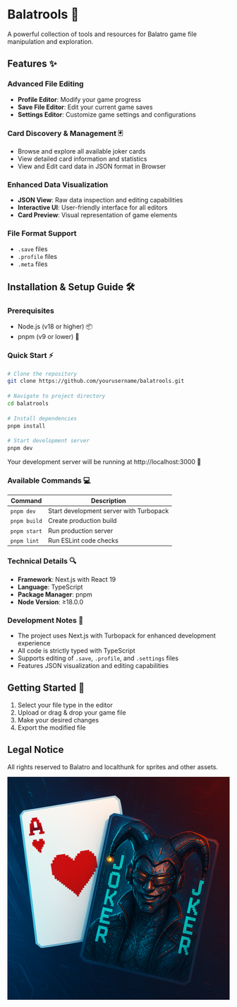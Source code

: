# Balatrools 🎴

A powerful collection of tools and resources for Balatro game file manipulation and exploration.

## Features ✨

### Advanced File Editing
- **Profile Editor**: Modify your game  progress
- **Save File Editor**: Edit your current game saves
- **Settings Editor**: Customize game settings and configurations

### Card Discovery & Management 🃏
- Browse and explore all available joker cards
- View detailed card information and statistics
- View and Edit card data in JSON format in Browser

### Enhanced Data Visualization
- **JSON View**: Raw data inspection and editing capabilities
- **Interactive UI**: User-friendly interface for all editors
- **Card Preview**: Visual representation of game elements

### File Format Support
- `.save` files
- `.profile` files
- `.meta` files

## Installation & Setup Guide 🛠️

### Prerequisites
- Node.js (v18 or higher) 📦
- pnpm (v9 or lower) 🔧

### Quick Start ⚡

```bash
# Clone the repository
git clone https://github.com/yourusername/balatrools.git

# Navigate to project directory
cd balatrools

# Install dependencies
pnpm install

# Start development server
pnpm dev
```

Your development server will be running at http://localhost:3000 🚀

### Available Commands 💻

| Command | Description |
|---------|------------|
| `pnpm dev` | Start development server with Turbopack |
| `pnpm build` | Create production build |
| `pnpm start` | Run production server |
| `pnpm lint` | Run ESLint code checks |

### Technical Details 🔍

- **Framework**: Next.js with React 19
- **Language**: TypeScript
- **Package Manager**: pnpm
- **Node Version**: ≥18.0.0

### Development Notes 📝

- The project uses Next.js with Turbopack for enhanced development experience
- All code is strictly typed with TypeScript
- Supports editing of `.save`, `.profile`, and `.settings` files
- Features JSON visualization and editing capabilities

## Getting Started 🚀

1. Select your file type in the editor
2. Upload or drag & drop your game file
3. Make your desired changes
4. Export the modified file

## Legal Notice

All rights reserved to Balatro and localthunk for sprites and other assets.

![Balatrools Preview](TJoker.png)


